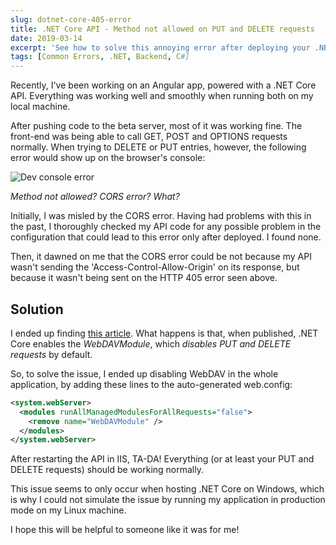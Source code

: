 ```yaml
---
slug: dotnet-core-405-error
title: .NET Core API - Method not allowed on PUT and DELETE requests
date: 2019-03-14
excerpt: 'See how to solve this annoying error after deploying your .NET Core API.'
tags: [Common Errors, .NET, Backend, C#]
---
```


<script>
  import CodeBlock from "$lib/components/molecules/CodeBlock.svelte";
  import Image from "$lib/components/atoms/Image.svelte";
  import SparklingHighlight from "$lib/components/molecules/SparklingHighlight.svelte";
</script>

Recently, I've been working on an Angular app, powered with a .NET Core API. Everything was working well and smoothly when running both on my local machine.

After pushing code to the beta server, most of it was working fine. The front-end was being able to call GET, POST and OPTIONS requests normally. When trying to DELETE or PUT entries, however, the following error would show up on the browser's console:

<Image
  path="posts/{slug}"
  filename="post1"
  alt="Dev console error"
  figcaption="405 (Method Not Allowed) | Access to XMLHttpRequest at '...' from origin '...' has been blocked by CORS policy: No 'Access-Control-Allow-Origin' header is present on the requested resource."
/>

_Method not allowed? CORS error? What?_

Initially, I was misled by the CORS error. Having had problems with this in the past, I thoroughly checked my API code for any possible problem in the configuration that could lead to this error only after deployed. I found none.

Then, it dawned on me that the CORS error could be not because my API wasn't sending the 'Access-Control-Allow-Origin' on its response, but because it wasn't being sent on the HTTP 405 error seen above.

## Solution

I ended up finding [this article](https://www.ryadel.com/en/error-405-methods-not-allowed-asp-net-core-put-delete-requests/). What happens is that, when published, .NET Core enables the _WebDAVModule_, which _disables PUT and DELETE requests_ by default.

So, to solve the issue, I ended up disabling WebDAV in the whole application, by adding these lines to the auto-generated web.config:

<CodeBlock filename="web.config" lang="xml">

```xml
<system.webServer>
  <modules runAllManagedModulesForAllRequests="false">
    <remove name="WebDAVModule" />
  </modules>
</system.webServer>
```

</CodeBlock>

After restarting the API in IIS, <SparklingHighlight color="secondary">TA-DA!</SparklingHighlight> Everything (or at least your PUT and DELETE requests) should be working normally.

This issue seems to only occur when hosting .NET Core on Windows, which is why I could not simulate the issue by running my application in production mode on my Linux machine.

I hope this will be helpful to someone like it was for me!
